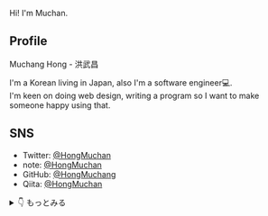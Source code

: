 

Hi! I'm Muchan.

## Profile
Muchang Hong - 洪武昌

I'm a Korean living in Japan, also I'm a software engineer💻.<br/>
I'm  keen on doing web design, writing a program so I want to make someone happy using that.

## SNS
* Twitter: [@HongMuchan](https://twitter.com/HongMuchan)
* note: [@HongMuchan](https://note.com/muchang0824)
* GitHub: [@HongMuchang](https://github.com/HongMuchang)
* Qiita: [@HongMuchan](https://qiita.com/HongMuchan)

<details>
  <summary>👇  もっとみる </summary>
  <div>
    
## Experience
* 株式会社アイエンター(インターン)(2021/10 ~ 2021/11)
* 株式会社DeNA ディ・エヌ・エー(インターン)(2021/09)
* 合同会社DMM .com(インターン)(2021/8 ~ 2021/09)
* 株式会社スリーシェイク(インターン)(2021/03 ~ 2021/08)
* 株式会社サイバーエージェント(インターン)(2021/03)
* 株式会社TechBowl(インターン)(2020/11 ~ 2021/02)
* 株式会社タンバリン(インターン)(2020/08)
* DMM WEB CAMP(アルバイト)(2020/01 ~ 2020/03)
* CA Tech Kids(アルバイト)(2019/08 ~ 2020/10)

## Activity
### 2022
* [[note] 2021年の振り返りと2022年の目標](https://note.com/muchang0824/n/na73d1d24b507)(2022/01/20)
  
### 2021
* [[note] DMM GUILDに参加したよ](https://note.com/muchang0824/n/n6a1cdb0d0d02)(2021/09/10)
* [[note] DeNAのサマーインターンに参加したよ](https://note.com/muchang0824/n/n7c9975081d35)(2021/09/08)

### 2020
* [[Qiita] スマホに草を生やそう(GitHub)](https://qiita.com/HongMuchan/items/81f8bde441fec58a7690)(2020/11/30)
* [[Qiita] 分かりそうで分からない、レンダリングについて](https://qiita.com/HongMuchan/items/9d8731123687aa976228)(2020/10/07)
* [[note] HAL生のHAL生によるHAL生のためのチートシート](https://note.com/muchang0824/n/n8addbaa7d58c)(2020/10/04)
* [[Qiita] 分かりすぎるVue.jsチートシート](https://qiita.com/HongMuchan/items/d91a0f6f520d58e62e1b)(2020/09/29)
* [[Qiita] Gatsby.jsでおしゃれなポートフォリオを作ろう！](https://qiita.com/HongMuchan/items/96854cb6f025e972c969)(2020/08/25)
* [[Qiita] vagrantでUbuntuの環境構築をしよう](https://qiita.com/HongMuchan/items/eb6f14cb4f9a74782e57)(2020/07/05)
* [[Qiita] よく耳にするReactを自分なりにまとめてみた...](https://qiita.com/HongMuchan/items/7bca179a0cfb33cbe206)(2020/07/04)
* [[Qiita] WAKATIMEを導入して時間の可視化をしてみよう。](https://qiita.com/HongMuchan/items/360c310a1b9c8658de0b)(2020/02/23)

### 2019
* [[Qiita] jQuery使ってみませんか？](https://qiita.com/HongMuchan/items/704b3f99b0cec9569781)(2019/12/05)
* [[note] 駆け出しエンジニアの始まり。](https://note.com/muchang0824/n/nd5ace44ca7e4)(2019/11/02)
  </div>
</details>
